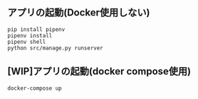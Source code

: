 ## アプリの起動(Docker使用しない)

```
pip install pipenv
pipenv install
pipenv shell
python src/manage.py runserver
```

## [WIP]アプリの起動(docker compose使用)

```
docker-compose up
```
